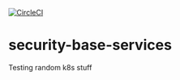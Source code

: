 [![CircleCI](https://dl.circleci.com/status-badge/img/gh/w3f/security-base-services/tree/master.svg?style=svg)](https://dl.circleci.com/status-badge/redirect/gh/w3f/security-base-services/tree/master)

# security-base-services
Testing random k8s stuff
